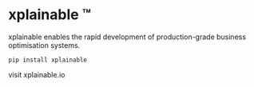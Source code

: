 # xplainable :tm:
xplainable enables the rapid development of production-grade business optimisation systems.

```
pip install xplainable
```

visit xplainable.io
